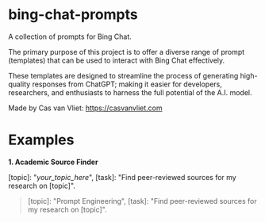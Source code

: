 # bing-chat-prompts

A collection of prompts for Bing Chat.

The primary purpose of this project is to offer a diverse range of prompt (templates) that can be used to interact with Bing Chat effectively.

These templates are designed to streamline the process of generating high-quality responses from ChatGPT; making it easier for developers, researchers, and enthusiasts to harness the full potential of the A.I. model.

Made by Cas van Vliet: https://casvanvliet.com

# Examples

**1. Academic Source Finder**

[topic]: "*your_topic_here*", [task]: "Find peer-reviewed sources for my research on [topic]".

> [topic]: "Prompt Engineering", [task]: "Find peer-reviewed sources for my research on [topic]".
